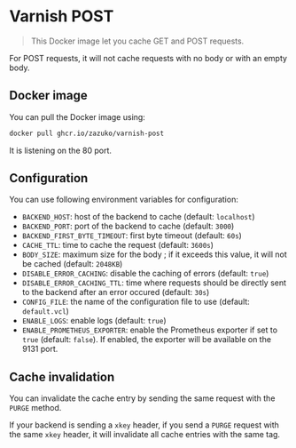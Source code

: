 # Varnish POST

> This Docker image let you cache GET and POST requests.

For POST requests, it will not cache requests with no body or with an empty body.

## Docker image

You can pull the Docker image using:

```sh
docker pull ghcr.io/zazuko/varnish-post
```

It is listening on the 80 port.

## Configuration

You can use following environment variables for configuration:

- `BACKEND_HOST`: host of the backend to cache (default: `localhost`)
- `BACKEND_PORT`: port of the backend to cache (default: `3000`)
- `BACKEND_FIRST_BYTE_TIMEOUT`: first byte timeout (default: `60s`)
- `CACHE_TTL`: time to cache the request (default: `3600s`)
- `BODY_SIZE`: maximum size for the body ; if it exceeds this value, it will not be cached (default: `2048KB`)
- `DISABLE_ERROR_CACHING`: disable the caching of errors (default: `true`)
- `DISABLE_ERROR_CACHING_TTL`: time where requests should be directly sent to the backend after an error occured (default: `30s`)
- `CONFIG_FILE`: the name of the configuration file to use (default: `default.vcl`)
- `ENABLE_LOGS`: enable logs (default: `true`)
- `ENABLE_PROMETHEUS_EXPORTER`: enable the Prometheus exporter if set to `true` (default: `false`).
  If enabled, the exporter will be available on the 9131 port.

## Cache invalidation

You can invalidate the cache entry by sending the same request with the `PURGE` method.

If your backend is sending a `xkey` header, if you send a `PURGE` request with the same `xkey` header, it will invalidate all cache entries with the same tag.
